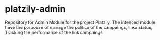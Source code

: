 # platzily-admin


Repository for Admin Module for the project Platzily.
The intended module have the porpouse of manage the politics of the campaings, links status,
Tracking the performance of the link campaings
